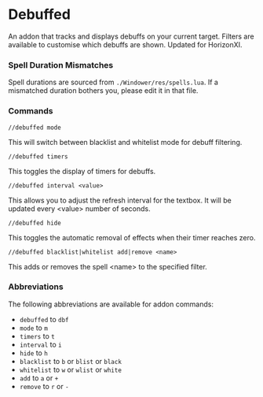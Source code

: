 # Debuffed

An addon that tracks and displays debuffs on your current target. Filters are available to customise which debuffs are shown. Updated for HorizonXI.

### Spell Duration Mismatches

Spell durations are sourced from `./Windower/res/spells.lua`. If a mismatched duration bothers you, please edit it in that file.

### Commands

`//debuffed mode`

This will switch between blacklist and whitelist mode for debuff filtering.

`//debuffed timers`

This toggles the display of timers for debuffs.

`//debuffed interval <value>`

This allows you to adjust the refresh interval for the textbox. It will be updated every \<value\> number of seconds.

`//debuffed hide`

This toggles the automatic removal of effects when their timer reaches zero.

`//debuffed blacklist|whitelist add|remove <name>`

This adds or removes the spell \<name\> to the specified filter.

### Abbreviations

The following abbreviations are available for addon commands:
* `debuffed` to `dbf`
* `mode` to `m`
* `timers` to `t`
* `interval` to `i`
* `hide` to `h`
* `blacklist` to `b` or `blist` or `black`
* `whitelist` to `w` or `wlist` or `white`
* `add` to `a` or `+`
* `remove` to `r` or `-`
